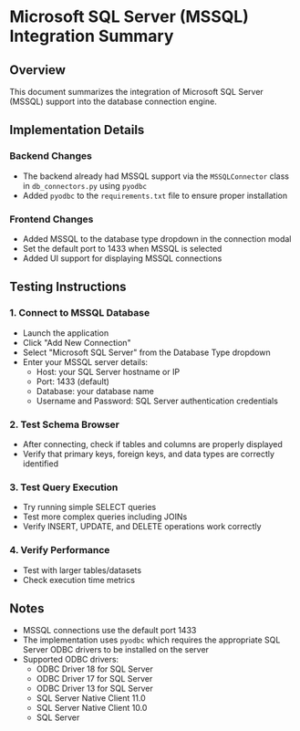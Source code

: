 # Microsoft SQL Server (MSSQL) Integration Summary

## Overview
This document summarizes the integration of Microsoft SQL Server (MSSQL) support into the database connection engine.

## Implementation Details

### Backend Changes
- The backend already had MSSQL support via the `MSSQLConnector` class in `db_connectors.py` using `pyodbc`
- Added `pyodbc` to the `requirements.txt` file to ensure proper installation

### Frontend Changes
- Added MSSQL to the database type dropdown in the connection modal
- Set the default port to 1433 when MSSQL is selected
- Added UI support for displaying MSSQL connections

## Testing Instructions

### 1. Connect to MSSQL Database
- Launch the application
- Click "Add New Connection"
- Select "Microsoft SQL Server" from the Database Type dropdown
- Enter your MSSQL server details:
  - Host: your SQL Server hostname or IP
  - Port: 1433 (default)
  - Database: your database name
  - Username and Password: SQL Server authentication credentials

### 2. Test Schema Browser
- After connecting, check if tables and columns are properly displayed
- Verify that primary keys, foreign keys, and data types are correctly identified

### 3. Test Query Execution
- Try running simple SELECT queries
- Test more complex queries including JOINs
- Verify INSERT, UPDATE, and DELETE operations work correctly

### 4. Verify Performance
- Test with larger tables/datasets
- Check execution time metrics

## Notes
- MSSQL connections use the default port 1433
- The implementation uses `pyodbc` which requires the appropriate SQL Server ODBC drivers to be installed on the server
- Supported ODBC drivers:
  - ODBC Driver 18 for SQL Server
  - ODBC Driver 17 for SQL Server
  - ODBC Driver 13 for SQL Server
  - SQL Server Native Client 11.0
  - SQL Server Native Client 10.0
  - SQL Server
